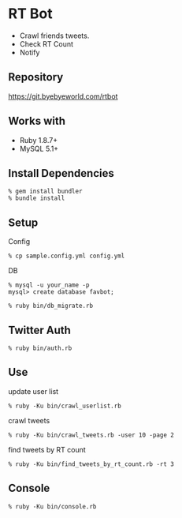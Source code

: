 RT Bot
======

* Crawl friends tweets.
* Check RT Count
* Notify


Repository
----------
https://git.byebyeworld.com/rtbot


Works with
----------
* Ruby 1.8.7+
* MySQL 5.1+


Install Dependencies
--------------------

    % gem install bundler
    % bundle install


Setup
-----

Config

    % cp sample.config.yml config.yml

DB

    % mysql -u your_name -p
    mysql> create database favbot;

    % ruby bin/db_migrate.rb


Twitter Auth
------------

    % ruby bin/auth.rb


Use
---

update user list

    % ruby -Ku bin/crawl_userlist.rb

crawl tweets

    % ruby -Ku bin/crawl_tweets.rb -user 10 -page 2

find tweets by RT count

    % ruby -Ku bin/find_tweets_by_rt_count.rb -rt 3


Console
-------

    % ruby -Ku bin/console.rb
